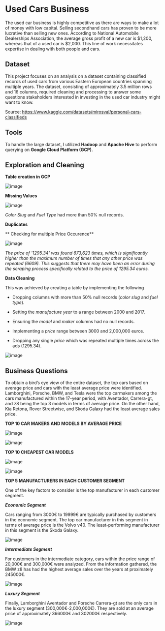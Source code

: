 # Used Cars Business

The used car business is highly competitive as there are ways to make a lot of money with low capital. Selling secondhand cars has proven to be more lucrative than selling new ones. According to National Automobile Dealerships Association, the average gross profit of a new car is $1,200, whereas that of a used car is $2,000. This line of work necessitates expertise in dealing with both people and cars.

## Dataset
This project focuses on an analysis on a dataset containing classified records of used cars from various Eastern European countries spanning multiple years. The dataset, consisting of approximately 3.5 million rows and 16 columns, required cleaning and processing to answer some questions stakeholders interested in investing in the used car industry might want to know.

Source: https://www.kaggle.com/datasets/mirosval/personal-cars-classifieds

## Tools
To handle the large dataset, I utilized **Hadoop** and **Apache Hive** to perform querying on **Google Cloud Platform (GCP)**.

## Exploration and Cleaning 

**Table creation in GCP**

![image](https://user-images.githubusercontent.com/121362860/226034424-b4fd0b26-7c3c-4301-8918-187dc78724fd.png)

**Missing Values**

![image](https://user-images.githubusercontent.com/121362860/226034274-ea2750db-d2a7-41c0-8d31-55dc5ca3fed3.png)

*Color Slug* and *Fuel Type* had more than 50% null records.

**Duplicates**

** Checking for multiple Price Occurence**

![image](https://user-images.githubusercontent.com/121362860/226035962-0c3cf009-3235-4b28-9107-a0833c78df10.png)

*The price of '1295.34' was found 673,623 times, which is significantly higher than the maximum number of times that any other price was repeated (6609). This suggests that there may have been an error during the scraping process specifically related to the price of 1295.34 euros.*

**Data Cleaning**

This was achieved by creating a table by implementing the following
- Dropping columns with more than 50% null records (*color slug* and *fuel type*).
* Setting the *manufacture year* to a range between 2000 and 2017.
+ Ensuring the *model* and *maker* columns had no null records.
- Implementing a *price* range between 3000 and 2,000,000 euros.
* Dropping any single *price* which was repeated multiple times across the ads (1295.34).

![image](https://user-images.githubusercontent.com/121362860/226039277-9656a8b6-44c0-4c57-9688-d66313168af7.png)

## Business Questions

To obtain a bird’s eye view of the entire dataset, the top cars based on average price and cars with the least average price were identified. Lamborghini, Porsche, BMW, and Tesla were the top carmakers among the cars manufactured within the 17-year period, with Aventador, Carrera-gt, and z8 being the top 3 models in terms of average price. On the other hand, Kia Retona, Rover Streetwise, and Skoda Galaxy had the least average sales price. 

**TOP 10 CAR MAKERS AND MODELS BY AVERAGE PRICE**

![image](https://user-images.githubusercontent.com/121362860/226040981-9a8057bb-99d9-40b8-9592-5905f0f0efa1.png)

![image](https://github.com/Folasade-Ojo/Used-Cars-Business/assets/121362860/6738436f-0006-4d18-b72f-f4212ad45190)

**TOP 10 CHEAPEST CAR MODELS**

![image](https://user-images.githubusercontent.com/121362860/226041582-1fcee8ac-2155-43b1-b9b0-592ba8e28011.png)

![image](https://github.com/Folasade-Ojo/Used-Cars-Business/assets/121362860/38325b9e-922d-4633-81f3-704baaec158a)

**TOP 5 MANUFACTURERS IN EACH CUSTOMER SEGMENT**

One of the key factors to consider is the top manufacturer in each customer segment. 

***Economic Segment***

Cars ranging from 3000€ to 19999€ are typically purchased by customers in the economic segment. The top car manufacturer in this segment in terms of average price is the Volvo v40. The least-performing manufacturer in this segment is the Skoda Galaxy.

![image](https://user-images.githubusercontent.com/121362860/226042711-0ba086ec-1b80-475a-a537-26349728cacb.png)

***Intermediate Segment***

For customers in the intermediate category, cars within the price range of 20,000€ and 300,000€ were analyzed. From the information gathered, the BMW z8 has had the highest average sales over the years at proximately 245000€. 

![image](https://user-images.githubusercontent.com/121362860/226043708-2d8f05b2-2c93-47e3-b8a6-974792f1fa6f.png)

***Luxury Segment***

Finally, Lamborghini Aventador and Porsche Carrera-gt are the only cars in the luxury segment (300,000€-2,000,000€). They are sold at an average price of approximately 366000€ and 302000€ respectively.

![image](https://user-images.githubusercontent.com/121362860/226043835-03f685f7-c170-4eb4-bc97-53b1675a1516.png)



